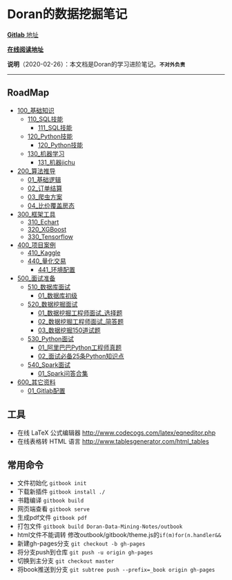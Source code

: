 Doran的数据挖掘笔记
===
[**Gitlab** 地址](https://github.com/DeryLiu/Doran-Data-Mining-Notes)

[**在线阅读地址**](https://deryliu.github.io/Doran-Data-Mining-Notes/)

**说明**（2020-02-26）：本文档是Doran的学习进阶笔记。**`不对外负责`**

---

## RoadMap
* [100_基础知识](100_基础知识/README.md)
   * [110_SQL技能](100_基础知识/110_SQL技能/README.md)
     - [111_SQL技能](100_基础知识/110_SQL技能/111_SQL技能.md)
   * [120_Python技能](100_基础知识/120_Python技能/README.md)
     - [120_Python技能](100_基础知识/120_Python技能/121_Python技能.md)
   * [130_机器学习](100_基础知识/130_机器学习/README.md)
     - [131_机器jichu](100_基础知识/130_机器学习/121_Python技能.md)
* [200_算法推导](200_算法推导/README.md)
   * [01_基础逻辑](200_算法推导/01_基础逻辑.md)
   * [02_订单结算](200_算法推导/02_订单结算.md)
   * [03_爬虫方案](200_算法推导/03_爬虫方案.md)
   * [04_比价覆盖房态](200_算法推导/04_比价覆盖房态.md)
* [300_框架工具](300_框架工具/README.md)
   * [310_Echart](300_框架工具/310_Echart/README.md)
   * [320_XGBoost](300_框架工具/320_XGBoost/README.md)
   * [330_Tensorflow](300_框架工具/330_Tensorflow/README.md)
* [400_项目案例](400_项目案例/README.md)
   * [410_Kaggle](400_项目案例/410_Kaggle/README.md)
   * [440_量化交易](400_项目案例/440_量化交易/README.md)
     - [441_环境配置](400_项目案例/440_量化交易/441_环境配置.md)
* [500_面试准备](500_面试准备/README.md)
   * [510_数据库面试](500_面试准备/510_数据库面试/README.md)
     - [01_数据库初级](500_面试准备/510_数据库面试/01_数据库初级.md)
   * [520_数据挖掘面试](500_面试准备/520_数据挖掘面试/README.md)
     - [01_数据挖掘工程师面试_选择题](500_面试准备/520_数据挖掘面试/01_数据挖掘工程师面试_选择题.md)
     - [02_数据挖掘工程师面试_简答题](500_面试准备/520_数据挖掘面试/02_数据挖掘工程师面试_简答题.md)
     - [03_数据挖掘150道试题](500_面试准备/520_数据挖掘面试/03_数据挖掘150道试题.md)
   * [530_Python面试](500_面试准备/530_Python面试/README.md)
     - [01_阿里巴巴Python工程师真题](500_面试准备/530_Python面试/01_阿里巴巴Python工程师真题.md)
     - [02_面试必备25条Python知识点](500_面试准备/530_Python面试/02_面试必备25条Python知识点.md)
   * [540_Spark面试](500_面试准备/540_Spark面试/README.md)
     - [01_Spark问答合集](500_面试准备/540_Spark面试/01_Spark问答合集.md)
* [600_其它资料](600_其它资料/README.md)
   * [01_Gitlab配置](600_其它资料/01_Gitlab配置.md)

工具
---
- 在线 LaTeX 公式编辑器 http://www.codecogs.com/latex/eqneditor.php
- 在线表格转 HTML 语言 http://www.tablesgenerator.com/html_tables

常用命令
---
- 文件初始化 `gitbook init`
- 下载新插件 `gitbook install ./`
- 书籍编译 `gitbook build`
- 网页端查看 `gitbook serve`
- 生成pdf文件 `gitbook pdf`
- 打包文件 `gitbook build Doran-Data-Mining-Notes/outbook`
- html文件不能调转 修改outbook/gitbook/theme.js的`if(m)for(n.handler&&`
- 新建gh-pages分支 `git checkout -b gh-pages`
- 将分支push到仓库 `git push -u origin gh-pages`
- 切换到主分支 `git checkout master`
- 将book推送到分支 `git subtree push --prefix=_book origin gh-pages`

        
